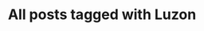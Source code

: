 ---
layout: tag
title: "All posts tagged with Luzon"
permalink: /weblog/tags/luzon/
taxonomy: Luzon
---